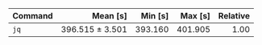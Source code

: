 | Command | Mean [s] | Min [s] | Max [s] | Relative |
|:---|---:|---:|---:|---:|
| `jq` | 396.515 ± 3.501 | 393.160 | 401.905 | 1.00 |
